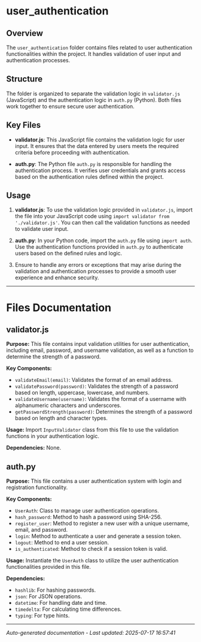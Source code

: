 # user_authentication

## Overview
The `user_authentication` folder contains files related to user authentication functionalities within the project. It handles validation of user input and authentication processes.

## Structure
The folder is organized to separate the validation logic in `validator.js` (JavaScript) and the authentication logic in `auth.py` (Python). Both files work together to ensure secure user authentication.

## Key Files
- **validator.js**: This JavaScript file contains the validation logic for user input. It ensures that the data entered by users meets the required criteria before proceeding with authentication.
  
- **auth.py**: The Python file `auth.py` is responsible for handling the authentication process. It verifies user credentials and grants access based on the authentication rules defined within the project.

## Usage
1. **validator.js**: To use the validation logic provided in `validator.js`, import the file into your JavaScript code using `import validator from './validator.js'`. You can then call the validation functions as needed to validate user input.

2. **auth.py**: In your Python code, import the `auth.py` file using `import auth`. Use the authentication functions provided in `auth.py` to authenticate users based on the defined rules and logic.

3. Ensure to handle any errors or exceptions that may arise during the validation and authentication processes to provide a smooth user experience and enhance security.

---

# Files Documentation

## validator.js

**Purpose:** This file contains input validation utilities for user authentication, including email, password, and username validation, as well as a function to determine the strength of a password.

**Key Components:**
- `validateEmail(email)`: Validates the format of an email address.
- `validatePassword(password)`: Validates the strength of a password based on length, uppercase, lowercase, and numbers.
- `validateUsername(username)`: Validates the format of a username with alphanumeric characters and underscores.
- `getPasswordStrength(password)`: Determines the strength of a password based on length and character types.

**Usage:** Import `InputValidator` class from this file to use the validation functions in your authentication logic.

**Dependencies:** None.

## auth.py

**Purpose:** This file contains a user authentication system with login and registration functionality.

**Key Components:**
- `UserAuth`: Class to manage user authentication operations.
- `hash_password`: Method to hash a password using SHA-256.
- `register_user`: Method to register a new user with a unique username, email, and password.
- `login`: Method to authenticate a user and generate a session token.
- `logout`: Method to end a user session.
- `is_authenticated`: Method to check if a session token is valid.

**Usage:** Instantiate the `UserAuth` class to utilize the user authentication functionalities provided in this file.

**Dependencies:**
- `hashlib`: For hashing passwords.
- `json`: For JSON operations.
- `datetime`: For handling date and time.
- `timedelta`: For calculating time differences.
- `typing`: For type hints.

---
*Auto-generated documentation - Last updated: 2025-07-17 16:57:41*
